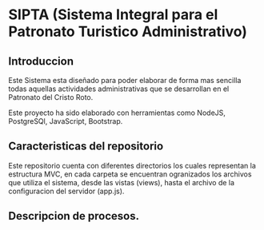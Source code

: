 # SIPTA (Sistema Integral para el Patronato Turistico Administrativo)

## Introduccion
Este Sistema esta diseñado para poder elaborar de forma mas sencilla todas aquellas actividades
administrativas que se desarrollan en el Patronato del Cristo Roto.

Este proyecto ha sido elaborado con herramientas como NodeJS, PostgreSQl, JavaScript, Bootstrap.


## Caracteristicas del repositorio
Este repositorio cuenta con diferentes directorios los cuales representan la estructura
MVC, en cada carpeta se encuentran ogranizados los archivos que utiliza el sistema,
desde las vistas (views), hasta el archivo de la configuracion del servidor (app.js).

## Descripcion de procesos.

